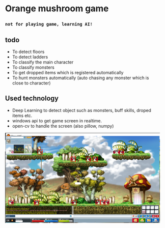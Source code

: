 # Orange mushroom game
### `not for playing game, learning AI!`

## todo
- To detect floors
- To detect ladders
- To classify the main character
- To classify monsters
- To get dropped items which is registered automatically
- To hunt monsters automatically (auto chasing any monster which is close to character)

## Used technology  
- Deep Learning to detect object such as monsters, buff skills, droped items etc.
- windows api to get game screen in realtime.
- open-cv to handle the screen (also pillow, numpy)

<img src='./img/result.png' />
